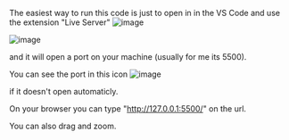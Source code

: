 The easiest way to run this code is just to open in in the VS Code and use the extension "Live Server" ![image](https://github.com/user-attachments/assets/d4cf01a2-030b-456e-b0ad-9c62f56e9e16)


![image](https://github.com/user-attachments/assets/ec5470de-2cdf-4dc6-8964-492f9af8b872)

and it will open a port on your machine (usually for me its 5500).

You can see the port in this icon
![image](https://github.com/user-attachments/assets/51675bdc-51c2-46eb-b750-60d0541222f1)

if it doesn't open automaticly.

On your browser you can type "http://127.0.0.1:5500/" on the url.

You can also drag and zoom.

